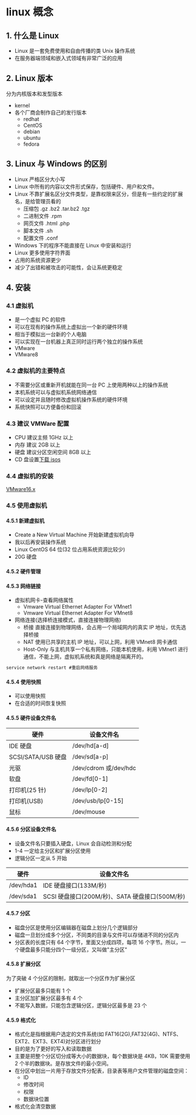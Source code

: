 # linux 概念

## 1. 什么是 Linux

- Linux 是一套免费使用和自由传播的类 Unix 操作系统
- 在服务器端领域和嵌入式领域有非常广泛的应用

## 2. Linux 版本

分为内核版本和发型版本

- kernel
- 各个厂商会制作自己的发行版本
  - redhat
  - CentOS
  - debian
  - ubuntu
  - fedora

## 3. Linux 与 Windows 的区别

- Linux 严格区分大小写
- Linux 中所有的内容以文件形式保存，包括硬件、用户和文件。
- Linux 不靠扩展名区分文件类型，是靠权限来区分，但是有一些约定的扩展名，是给管理员看的
  - 压缩包 .gz .bz2 .tar.bz2 .tgz
  - 二进制文件 .rpm
  - 网页文件 .html .php
  - 脚本文件 .sh
  - 配置文件 .conf
- Windows 下的程序不能直接在 Linux 中安装和运行
- Linux 更多使用字符界面
- 占用的系统资源更少
- 减少了出错和被攻击的可能性，会让系统更稳定

## 4. 安装

### 4.1 虚拟机

- 是一个虚拟 PC 的软件
- 可以在现有的操作系统上虚拟出一个新的硬件环境
- 相当于模拟出一台新的个人电脑
- 可以实现在一台机器上真正同时运行两个独立的操作系统
- VMware
- VMware8

### 4.2 虚拟机的主要特点

- 不需要分区或重新开机就能在同一台 PC 上使用两种以上的操作系统
- 本机系统可以与虚拟机系统网络通信
- 可以设定并且随时修改虚拟机操作系统的硬件环境
- 系统快照可以方便备份和回滚

### 4.3 建议 VMWare 配置

- CPU 建议主频 1GHz 以上
- 内存 建议 2GB 以上
- 硬盘 建议分区空闲空间 8GB 以上
- CD 盘设置[下载 isos](https://blog.csdn.net/ct_666/article/details/111132896)

### 4.4 虚拟机的安装

[VMware16.x](https://www.vmware.com/cn/products/workstation-pro/workstation-pro-evaluation.html)

### 4.5 使用虚拟机

#### 4.5.1 新建虚拟机

- Create a New Virtual Machine 开始新建虚拟机向导
- 我以后再安装操作系统
- Linux CentOS 64 位(32 位占用系统资源比较少)
- 20G 硬盘

#### 4.5.2 硬件管理

#### 4.5.3 网络链接

- 虚拟机网卡-查看网络属性
  - Vmware Virtual Ethernet Adapter For VMnet1
  - Vmware Virtual Ethernet Adapter For VMnet8
- 网络连接(选择桥连接模式，直接连接物理网络)
  - 桥接 直接连接到物理网络，会占用一个局域网内的真实 IP 地址，优先选择桥接
  - NAT 使用已共享的主机 IP 地址，可以上网，利用 VMnet8 网卡通信
  - Host-Only 与主机共享一个私有网络，只能本机使用，利用 VMnet1 进行通信，不能上网，虚拟机系统和真是网络是隔离开的。

```cmd
service network restart #重启网络服务
```

#### 4.5.4 使用快照

- 可以使用快照
- 在合适的时间恢复快照

#### 4.5.5 硬件设备文件名

| 硬件               | 设备文件名            |
| ------------------ | --------------------- |
| IDE 硬盘           | /dev/hd[a-d]          |
| SCSI/SATA/USB 硬盘 | /dev/sd[a-p]          |
| 光驱               | /dev/cdrom 或/dev/hdc |
| 软盘               | /dev/fd[0-1]          |
| 打印机(25 针)      | /dev/lp[0-2]          |
| 打印机(USB)        | /dev/usb/lp[0-15]     |
| 鼠标               | /dev/mouse            |

#### 4.5.6 分区设备文件名

- 设备文件名只要插入硬盘，Linux 会自动检测和分配
- 1-4 一定给主分区和扩展分区使用
- 逻辑分区一定从 5 开始

| 硬件      | 设备文件名                                     |
| --------- | ---------------------------------------------- |
| /dev/hda1 | IDE 硬盘接口(133M/秒)                          |
| /dev/sda1 | SCSI 硬盘接口(200M/秒)、SATA 硬盘接口(500M/秒) |

#### 4.5.7 分区

- 磁盘分区是使用分区编辑器在磁盘上划分几个逻辑部分
- 磁盘一旦划分成多个分区，不同类的目录与文件可以存储进不同的分区内
- 分区表的长度只有 64 个字节，里面又分成四项，每项 16 个字节。所以，一个硬盘最多只能分四个一级分区，又叫做"主分区"

#### 4.5.8 扩展分区

为了突破 4 个分区的限制，就取出一个分区作为扩展分区

- 扩展分区最多只能有 1 个
- 主分区加扩展分区最多有 4 个
- 不能写入数据，只能包含逻辑分区，逻辑分区最多是 23 个

#### 4.5.9 格式化

- 格式化是指根据用户选定的文件系统(如 FAT16(2G),FAT32(4G)、NTFS、EXT2、EXT3、EXT4)对分区进行划分
- 目的是为了更好的写入和读取数据
- 主要是把整个分区切分成等大小的数据块，每个数据块是 4KB，10K 需要使用 2 个半的数据块。是存放文件的最小空间。
- 在分区中划出一片用于存放文件分配表，目录表等用户文件管理的磁盘空间：
  - ID
  - 修改时间
  - 权限
  - 数据块位置
- 格式化会清空数据

